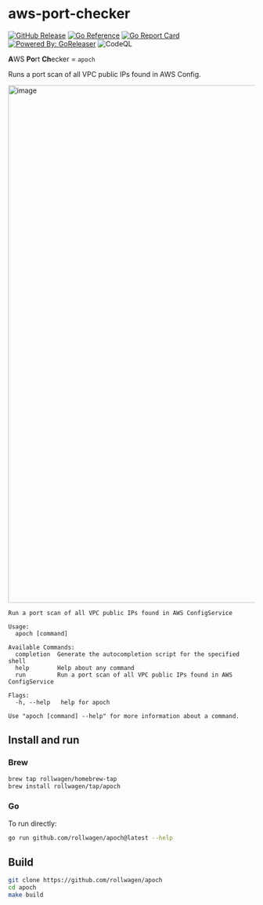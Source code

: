 # aws-port-checker

[![GitHub Release](https://img.shields.io/github/release/rollwagen/apoch.svg?style=flat-square)](https://github.com/rollwagen/apoch/releases)
[![Go Reference](https://pkg.go.dev/badge/github.com/rollwagen/apoch.svg?style=flat-square)](https://pkg.go.dev/github.com/rollwagen/apoch)
[![Go Report Card](https://goreportcard.com/badge/github.com/rollwagen/apoch?style=flat-square)](https://goreportcard.com/report/github.com/rollwagen/apoch)
[![Powered By: GoReleaser](https://img.shields.io/badge/powered%20by-goreleaser-green.svg?style=flat-square)](https://github.com/goreleaser)
![CodeQL](https://github.com/rollwagen/apoch/workflows/CodeQL/badge.svg?style=flat-square)

**A**WS **Po**rt **Ch**ecker = `apoch`

Runs a port scan of all VPC public IPs found in AWS Config.

<img width="1054" alt="image" src="https://user-images.githubusercontent.com/7364201/233852722-13bb1a62-92d5-4c73-86d4-55208a62696d.png">

```text
Run a port scan of all VPC public IPs found in AWS ConfigService

Usage:
  apoch [command]

Available Commands:
  completion  Generate the autocompletion script for the specified shell
  help        Help about any command
  run         Run a port scan of all VPC public IPs found in AWS ConfigService

Flags:
  -h, --help   help for apoch

Use "apoch [command] --help" for more information about a command.
```

## Install and run

### Brew

```sh
brew tap rollwagen/homebrew-tap
brew install rollwagen/tap/apoch
```

### Go

To run directly:

```sh
go run github.com/rollwagen/apoch@latest --help
```

## Build

```sh
git clone https://github.com/rollwagen/apoch
cd apoch
make build
```
